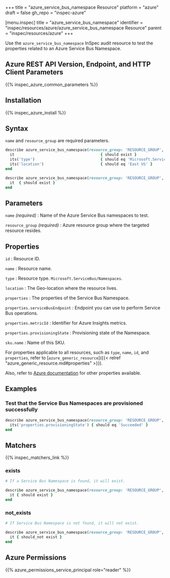 +++
title = "azure_service_bus_namespace Resource"
platform = "azure"
draft = false
gh_repo = "inspec-azure"

[menu.inspec]
title = "azure_service_bus_namespace"
identifier = "inspec/resources/azure/azure_service_bus_namespace Resource"
parent = "inspec/resources/azure"
+++

Use the `azure_service_bus_namespace` InSpec audit resource to test the properties related to an Azure Service Bus Namespace.

## Azure REST API Version, Endpoint, and HTTP Client Parameters

{{% inspec_azure_common_parameters %}}

## Installation

{{% inspec_azure_install %}}

## Syntax

`name` and `resource_group` are required parameters.

```ruby
describe azure_service_bus_namespace(resource_group: 'RESOURCE_GROUP', name: 'SERVICE_BUS_NAMESPACE') do
  it                                      { should exist }
  its('type')                             { should eq 'Microsoft.ServiceBus/Namespaces' }
  its('location')                         { should eq 'East US' }
end
```

```ruby
describe azure_service_bus_namespace(resource_group: 'RESOURCE_GROUP', name: 'SERVICE_BUS_NAMESPACE') do
  it  { should exist }
end
```

## Parameters

`name` _(required)_
: Name of the Azure Service Bus namespaces to test.

`resource_group` _(required)_
: Azure resource group where the targeted resource resides.

## Properties

`id`
: Resource ID.

`name`
: Resource name.

`type`
: Resource type. `Microsoft.ServiceBus/Namespaces`.

`location`
: The Geo-location where the resource lives.

`properties`
: The properties of the Service Bus Namespace.

`properties.serviceBusEndpoint`
: Endpoint you can use to perform Service Bus operations.

`properties.metricId`
: Identifier for Azure Insights metrics.

`properties.provisioningState`
: Provisioning state of the Namespace.

`sku.name`
: Name of this SKU.

For properties applicable to all resources, such as `type`, `name`, `id`, and `properties`, refer to [`azure_generic_resource`]({{< relref "azure_generic_resource.md#properties" >}}).

Also, refer to [Azure documentation](https://docs.microsoft.com/en-us/rest/api/servicebus/stable/namespaces/get) for other properties available.

## Examples

### Test that the Service Bus Namespaces are provisioned successfully

```ruby
describe azure_service_bus_namespace(resource_group: 'RESOURCE_GROUP', name: 'SERVICE_BUS_NAMESPACE') do
  its('properties.provisioningState') { should eq 'Succeeded' }
end
```

## Matchers

{{% inspec_matchers_link %}}

### exists

```ruby
# If a Service Bus Namespace is found, it will exist.

describe azure_service_bus_namespace(resource_group: 'RESOURCE_GROUP', name: 'SERVICE_BUS_NAMESPACE') do
  it { should exist }
end
```

### not_exists

```ruby
# If Service Bus Namespace is not found, it will not exist.

describe azure_service_bus_namespace(resource_group: 'RESOURCE_GROUP', name: 'SERVICE_BUS_NAMESPACE') do
  it { should_not exist }
end
```

## Azure Permissions

{{% azure_permissions_service_principal role="reader" %}}
